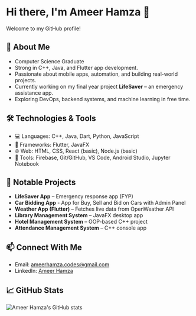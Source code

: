 # Hi there, I'm Ameer Hamza 👋

Welcome to my GitHub profile!

## 🚀 About Me
- Computer Science Graduate
- Strong in C++, Java, and Flutter app development.
- Passionate about mobile apps, automation, and building real-world projects.
- Currently working on my final year project **LifeSaver** – an emergency assistance app.
- Exploring DevOps, backend systems, and machine learning in free time.

## 🛠️ Technologies & Tools
- 💻 Languages: C++, Java, Dart, Python, JavaScript
- 📱 Frameworks: Flutter, JavaFX
- 🌐 Web: HTML, CSS, React (basic), Node.js (basic)
- 🔧 Tools: Firebase, Git/GitHub, VS Code, Android Studio, Jupyter Notebook

## 📱 Notable Projects
- **LifeSaver App** – Emergency response app (FYP)
- **Car Bidding App** - App for Buy, Sell and Bid on Cars with Admin Panel
- **Weather App (Flutter)** – Fetches live data from OpenWeather API
- **Library Management System** – JavaFX desktop app
- **Hotel Management System** – OOP-based C++ project
- **Attendance Management System** – C++ console app



## 📫 Connect With Me
- Email: ameerhamza.codes@gmail.com
- LinkedIn: [Ameer Hamza](https://linkedin.com/in/ameerhamzaw2)

## 📈 GitHub Stats
![Ameer Hamza's GitHub stats](https://github-readme-stats.vercel.app/api?username=gitameerhamza&show_icons=true&theme=radical)
